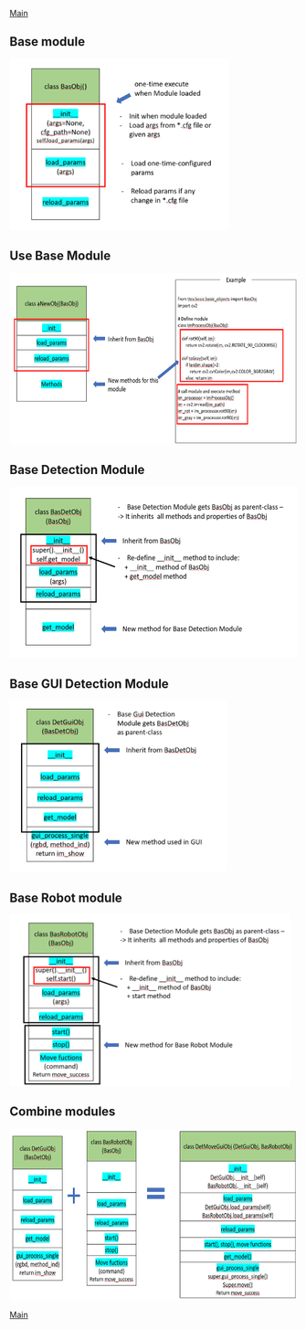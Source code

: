 [Main](../README.md)

## Base module
<img src="../images/1.PNG" height="300">

## Use Base Module
<img src="../images/2.PNG" height="300">

## Base Detection Module
<img src="../images/3.PNG" height="300">

## Base GUI Detection Module
<img src="../images/4.PNG" height="300">

## Base Robot module
<img src="../images/5.PNG" height="300">

## Combine modules
<img src="../images/6.PNG" height="300">

[Main](../README.md)

